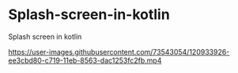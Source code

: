 # Splash-screen-in-kotlin
Splash screen in kotlin

https://user-images.githubusercontent.com/73543054/120933926-ee3cbd80-c719-11eb-8563-dac1253fc2fb.mp4

